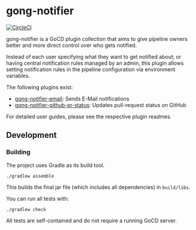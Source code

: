 # gong-notifier

[![CircleCI](https://circleci.com/gh/adnovum/gong-notifier.svg?style=svg)](https://circleci.com/gh/adnovum/gong-notifier)

gong-notifier is a GoCD plugin collection that aims to give pipeline owners better and more direct control over who gets notified.

Instead of each user specifying what they want to get notified about; or having central notification rules
managed by an admin, this plugin allows setting notification rules in the pipeline configuration via environment variables.

The following plugins exist:

- [gong-notifier-email](gong-notifier-email): Sends E-Mail notifications
- [gong-notifier-github-pr-status](gong-notifier-github-pr-status): Updates pull-request status on GitHub

For detailed user guides, please see the respective plugin readmes.

## Development

### Building

The project uses Gradle as its build tool.

```shell
./gradlew assemble
```

This builds the final jar file (which includes all dependencies) in ```build/libs```.

You can run all tests with:

```shell
./gradlew check
```

All tests are self-contained and do not require a running GoCD server.
